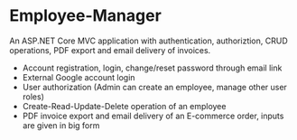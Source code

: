 # Employee-Manager
An ASP.NET Core MVC application with authentication, authoriztion, CRUD operations, PDF export and email delivery of invoices.

- Account registration, login, change/reset password through email link
- External Google account login
- User authorization (Admin can create an employee, manage other user roles)
- Create-Read-Update-Delete operation of an employee
- PDF invoice export and email delivery of an E-commerce order, inputs are given in big form
